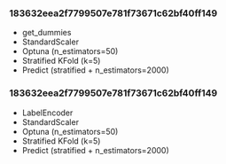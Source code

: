 ### 183632eea2f7799507e781f73671c62bf40ff149
- get_dummies
- StandardScaler
- Optuna (n_estimators=50)
- Stratified KFold (k=5)
- Predict (stratified + n_estimators=2000)

### 183632eea2f7799507e781f73671c62bf40ff149
- LabelEncoder
- StandardScaler
- Optuna (n_estimators=50)
- Stratified KFold (k=5)
- Predict (stratified + n_estimators=2000)

